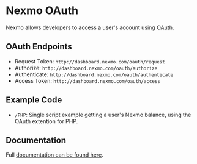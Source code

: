 # Nexmo OAuth
Nexmo allows developers to access a user's account using OAuth. 

## OAuth Endpoints
- Request Token: `http://dashboard.nexmo.com/oauth/request`
- Authorize: `http://dashboard.nexmo.com/oauth/authorize`
- Authenticate: `http://dashboard.nexmo.com/oauth/authenticate`
- Access Token: `http://dashboard.nexmo.com/oauth/access`

## Example Code
- `/PHP`: Single script example getting a user's Nexmo balance, using the OAuth 
extention for PHP.

## Documentation
Full [documentation can be found here][1].

[1]: http://www.nexmo.com/documentation/oauth/
